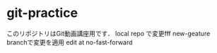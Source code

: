 # git-practice
このリポジトリはGit動画講座用です．
local repo で変更fff
new-geature branchで変更を適用
edit at no-fast-forward